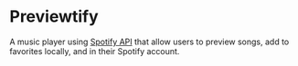 # Previewtify
A music player using [Spotify API](https://developer.spotify.com/documentation/web-api/) that allow users to preview songs, add to favorites locally, and in their Spotify account.


